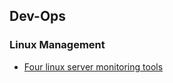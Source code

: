 ## Dev-Ops

### Linux Management

* [Four linux server monitoring tools](http://aarvik.dk/four-linux-server-monitoring-and-management-tools/)

